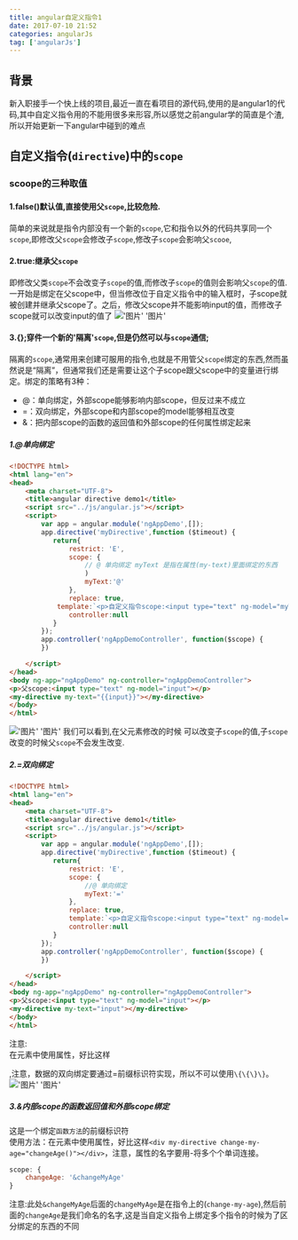 ```yaml
---
title: angular自定义指令1
date: 2017-07-10 21:52
categories: angularJs
tag: ['angularJs']
---
```

## 背景 
新入职接手一个快上线的项目,最近一直在看项目的源代码,使用的是angular1的代码,其中自定义指令用的不能用很多来形容,所以感觉之前angular学的简直是个渣,所以开始更新一下angular中碰到的难点
## 自定义指令(`directive`)中的`scope`
### scoope的三种取值
#### 1.false()默认值,直接使用父`scope`,比较危险.
简单的来说就是指令内部没有一个新的`scope`,它和指令以外的代码共享同一个`scope`,即修改父`scope`会修改子`scope`,修改子`scope`会影响父`scooe`,
#### 2.true:继承父`scope`
即修改父类`scope`不会改变子`scope`的值,而修改子`scope`的值则会影响父`scope`的值.
一开始是绑定在父scope中，但当修改位于自定义指令中的输入框时，子scope就被创建并继承父scope了。之后，修改父scope并不能影响input的值，而修改子scope就可以改变input的值了
!['图片' '图片'](http://img.blog.csdn.net/20160815172838043)
#### 3.{};穿件一个新的'隔离'`scope`,但是仍然可以与`scope`通信;
隔离的`scope`,通常用来创建可服用的指令,也就是不用管父`scope`绑定的东西,然而虽然说是“隔离”，但通常我们还是需要让这个子scope跟父scope中的变量进行绑定。绑定的策略有3种：
- @：单向绑定，外部scope能够影响内部scope，但反过来不成立
- =：双向绑定，外部scope和内部scope的model能够相互改变
- &：把内部scope的函数的返回值和外部scope的任何属性绑定起来
##### 1.@单向绑定

```html
<!DOCTYPE html>
<html lang="en">
<head>
    <meta charset="UTF-8">
    <title>angular directive demo1</title>
    <script src="../js/angular.js"></script>
    <script>
        var app = angular.module('ngAppDemo',[]);
        app.directive('myDirective',function ($timeout) {
           return{
               restrict: 'E',
               scope: {
                   // @ 单向绑定 myText 是指在属性(my-text)里面绑定的东西
                   )
                   myText:'@'
               },
               replace: true,
            template:`<p>自定义指令scope:<input type="text" ng-model="myText"></p>`,
               controller:null
           }
        });
        app.controller('ngAppDemoController', function($scope) {
        })

    </script>
</head>
<body ng-app="ngAppDemo" ng-controller="ngAppDemoController">
<p>父scope:<input type="text" ng-model="input"></p>
<my-directive my-text="{{input}}"></my-directive>
</body>
</html>
```
!['图片' '图片'](http://img.blog.csdn.net/20160815171137022)
我们可以看到,在父元素修改的时候 可以改变子`scope`的值,子`scope`改变的时候父`scope`不会发生改变.
##### 2.=双向绑定
```html
<!DOCTYPE html>
<html lang="en">
<head>
    <meta charset="UTF-8">
    <title>angular directive demo1</title>
    <script src="../js/angular.js"></script>
    <script>
        var app = angular.module('ngAppDemo',[]);
        app.directive('myDirective',function ($timeout) {
           return{
               restrict: 'E',
               scope: {
                   //@ 单向绑定
                   myText:'='
               },
               replace: true,
               template:`<p>自定义指令scope:<input type="text" ng-model="myText"></p>`,
               controller:null
           }
        });
        app.controller('ngAppDemoController', function($scope) {
        })

    </script>
</head>
<body ng-app="ngAppDemo" ng-controller="ngAppDemoController">
<p>父scope:<input type="text" ng-model="input"></p>
<my-directive my-text="input"></my-directive>
</body>
</html>
```
注意:<br>
在元素中使用属性，好比这样<div my-directive age="age"></div>,注意，数据的双向绑定要通过=前缀标识符实现，所以不可以使用`\{\{\}\}`。
!['图片' '图片'](http://img.blog.csdn.net/20160815171730353)
##### 3.&内部scope的函数返回值和外部scope绑定
这是一个绑定`函数方法`的前缀标识符<br>
使用方法：在元素中使用属性，好比这样`<div my-directive change-my-age="changeAge()"></div>`，注意，属性的名字要用-将多个个单词连接。
```javascript
scope: {
    changeAge: '&changeMyAge' 
}
```
注意:此处`&changeMyAge`后面的`changeMyAge`是在指令上的(`change-my-age`),然后前面的`changeAge`是我们命名的名字,这是当自定义指令上绑定多个指令的时候为了区分绑定的东西的不同